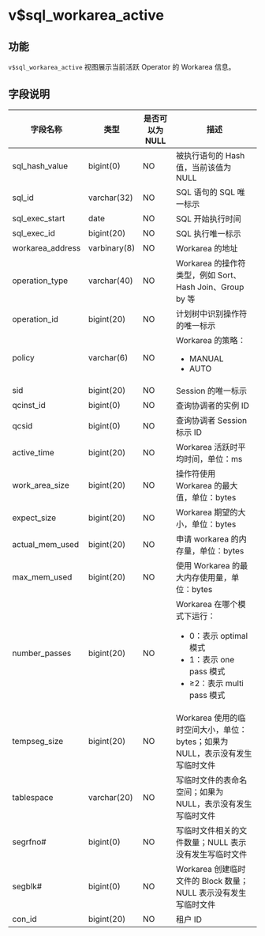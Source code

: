 v$sql_workarea_active 
==========================================



功能 
-----------

`v$sql_workarea_active` 视图展示当前活跃 Operator 的 Workarea 信息。

字段说明 
-------------



|     **字段名称**     |    **类型**    | **是否可以为 NULL** |                                                                                                          **描述**                                                                                                          |
|------------------|--------------|----------------|--------------------------------------------------------------------------------------------------------------------------------------------------------------------------------------------------------------------------|
| sql_hash_value   | bigint(0)    | NO             | 被执行语句的 Hash 值，当前该值为 NULL                                                                                                                                                                                                |
| sql_id           | varchar(32)  | NO             | SQL 语句的 SQL 唯一标示                                                                                                                                                                                                        |
| sql_exec_start   | date         | NO             | SQL 开始执行时间                                                                                                                                                                                                              |
| sql_exec_id      | bigint(20)   | NO             | SQL 执行唯一标示                                                                                                                                                                                                              |
| workarea_address | varbinary(8) | NO             | Workarea 的地址                                                                                                                                                                                                            |
| operation_type   | varchar(40)  | NO             | Workarea 的操作符类型，例如 Sort、Hash Join、Group by 等                                                                                                                                                                            |
| operation_id     | bigint(20)   | NO             | 计划树中识别操作符的唯一标示                                                                                                                                                                                                          |
| policy           | varchar(6)   | NO             | Workarea 的策略：<ul><li>MANUAL  </li><li>AUTO</li></ul>                                                                                       |
| sid              | bigint(20)   | NO             | Session 的唯一标示                                                                                                                                                                                                           |
| qcinst_id        | bigint(0)    | NO             | 查询协调者的实例 ID                                                                                                                                                                                                             |
| qcsid            | bigint(0)    | NO             | 查询协调者 Session 标示 ID                                                                                                                                                                                                     |
| active_time      | bigint(20)   | NO             | Workarea 活跃时平均时间，单位：ms                                                                                                                                                                                                  |
| work_area_size   | bigint(20)   | NO             | 操作符使用 Workarea 的最大值，单位：bytes                                                                                                                                                                                            |
| expect_size      | bigint(20)   | NO             | Workarea 期望的大小，单位：bytes                                                                                                                                                                                                 |
| actual_mem_used  | bigint(20)   | NO             | 申请 workarea 的内存量，单位：bytes                                                                                                                                                                                               |
| max_mem_used     | bigint(20)   | NO             | 使用 Workarea 的最大内存使用量，单位：bytes                                                                                                                                                                                           |
| number_passes    | bigint(20)   | NO             | Workarea 在哪个模式下运行： <ul><li> 0：表示 optimal 模式  </li><li> 1：表示 one pass 模式   </li><li> ≥2：表示 multi pass 模式</li></ul>    |
| tempseg_size     | bigint(20)   | NO             | Workarea 使用的临时空间大小，单位：bytes；如果为 NULL，表示没有发生写临时文件                                                                                                                                                                        |
| tablespace       | varchar(20)  | NO             | 写临时文件的表命名空间；如果为 NULL，表示没有发生写临时文件                                                                                                                                                                                        |
| segrfno#         | bigint(0)    | NO             | 写临时文件相关的文件数量；NULL 表示没有发生写临时文件                                                                                                                                                                                           |
| segblk#          | bigint(0)    | NO             | Workarea 创建临时文件的 Block 数量；NULL 表示没有发生写临时文件                                                                                                                                                                              |
| con_id           | bigint(20)   | NO             | 租户 ID                                                                                                                                                                                                                   |


